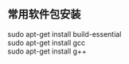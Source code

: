 ## 常用软件包安装
sudo apt-get install build-essential    
sudo apt-get install gcc   
sudo apt-get install g++  


